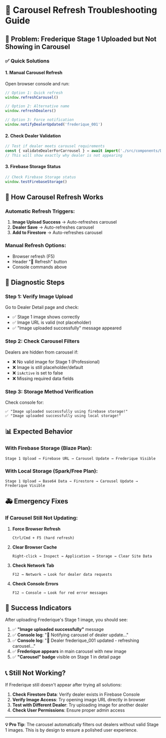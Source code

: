 # 🎰 Carousel Refresh Troubleshooting Guide

## 🚨 Problem: Frederique Stage 1 Uploaded but Not Showing in Carousel

### **✅ Quick Solutions**

#### 1. **Manual Carousel Refresh**
Open browser console and run:
```javascript
// Option 1: Quick refresh
window.refreshCarousel()

// Option 2: Alternative name
window.refreshDealers()

// Option 3: Force notification
window.notifyDealerUpdated('frederique_001')
```

#### 2. **Check Dealer Validation**
```javascript
// Test if dealer meets carousel requirements
const { validateDealerForCarrousel } = await import('./src/components/DealerCard');
// This will show exactly why dealer is not appearing
```

#### 3. **Firebase Storage Status**
```javascript
// Check Firebase Storage status
window.testFirebaseStorage()
```

## 🔧 **How Carousel Refresh Works**

### **Automatic Refresh Triggers:**
1. **Image Upload Success** → Auto-refreshes carousel
2. **Dealer Save** → Auto-refreshes carousel  
3. **Add to Firestore** → Auto-refreshes carousel

### **Manual Refresh Options:**
- Browser refresh (F5)
- Header "🔄 Refresh" button
- Console commands above

## 🧪 **Diagnostic Steps**

### **Step 1: Verify Image Upload**
Go to Dealer Detail page and check:
- ✅ Stage 1 image shows correctly
- ✅ Image URL is valid (not placeholder)
- ✅ "Image uploaded successfully" message appeared

### **Step 2: Check Carousel Filters**
Dealers are hidden from carousel if:
- ❌ No valid image for Stage 1 (Professional)
- ❌ Image is still placeholder/default
- ❌ `isActive` is set to false
- ❌ Missing required data fields

### **Step 3: Storage Method Verification**
Check console for:
```
✅ "Image uploaded successfully using firebase storage!"
✅ "Image uploaded successfully using local storage!"
```

## 📊 **Expected Behavior**

### **With Firebase Storage (Blaze Plan):**
```
Stage 1 Upload → Firebase URL → Carousel Update → Frederique Visible
```

### **With Local Storage (Spark/Free Plan):**
```
Stage 1 Upload → Base64 Data → Firestore → Carousel Update → Frederique Visible
```

## 🚑 **Emergency Fixes**

### **If Carousel Still Not Updating:**

1. **Force Browser Refresh**
   ```
   Ctrl/Cmd + F5 (hard refresh)
   ```

2. **Clear Browser Cache**
   ```
   Right-click → Inspect → Application → Storage → Clear Site Data
   ```

3. **Check Network Tab**
   ```
   F12 → Network → Look for dealer data requests
   ```

4. **Check Console Errors**
   ```
   F12 → Console → Look for red error messages
   ```

## 🎯 **Success Indicators**

After uploading Frederique's Stage 1 image, you should see:

1. ✅ **"Image uploaded successfully"** message
2. ✅ **Console log**: "🔄 Notifying carousel of dealer update..."  
3. ✅ **Console log**: "🔄 Dealer frederique_001 updated - refreshing carousel..."
4. ✅ **Frederique appears** in main carousel with new image
5. ✅ **"Carousel" badge** visible on Stage 1 in detail page

## 📞 **Still Not Working?**

If Frederique still doesn't appear after trying all solutions:

1. **Check Firestore Data**: Verify dealer exists in Firebase Console
2. **Verify Image Access**: Try opening image URL directly in browser
3. **Test with Different Dealer**: Try uploading image for another dealer
4. **Check User Permissions**: Ensure proper admin access

---

**💡 Pro Tip**: The carousel automatically filters out dealers without valid Stage 1 images. This is by design to ensure a polished user experience. 